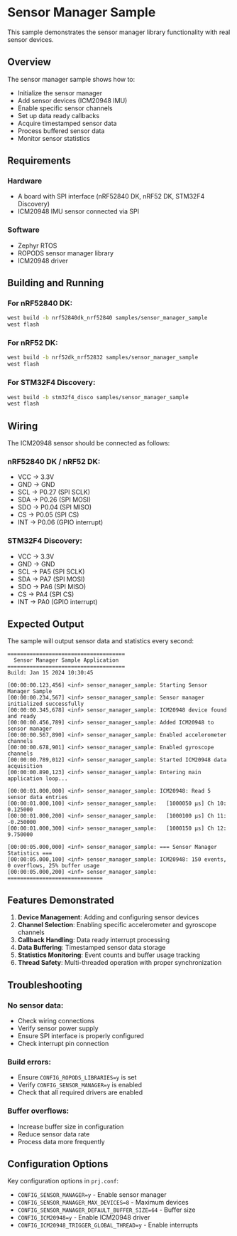 # Sensor Manager Sample

This sample demonstrates the sensor manager library functionality with real sensor devices.

## Overview

The sensor manager sample shows how to:
- Initialize the sensor manager
- Add sensor devices (ICM20948 IMU)
- Enable specific sensor channels
- Set up data ready callbacks
- Acquire timestamped sensor data
- Process buffered sensor data
- Monitor sensor statistics

## Requirements

### Hardware
- A board with SPI interface (nRF52840 DK, nRF52 DK, STM32F4 Discovery)
- ICM20948 IMU sensor connected via SPI

### Software
- Zephyr RTOS
- ROPODS sensor manager library
- ICM20948 driver

## Building and Running

### For nRF52840 DK:
```bash
west build -b nrf52840dk_nrf52840 samples/sensor_manager_sample
west flash
```

### For nRF52 DK:
```bash
west build -b nrf52dk_nrf52832 samples/sensor_manager_sample
west flash
```

### For STM32F4 Discovery:
```bash
west build -b stm32f4_disco samples/sensor_manager_sample
west flash
```

## Wiring

The ICM20948 sensor should be connected as follows:

### nRF52840 DK / nRF52 DK:
- VCC -> 3.3V
- GND -> GND
- SCL -> P0.27 (SPI SCLK)
- SDA -> P0.26 (SPI MOSI)
- SDO -> P0.04 (SPI MISO)
- CS -> P0.05 (SPI CS)
- INT -> P0.06 (GPIO interrupt)

### STM32F4 Discovery:
- VCC -> 3.3V
- GND -> GND
- SCL -> PA5 (SPI SCLK)
- SDA -> PA7 (SPI MOSI)
- SDO -> PA6 (SPI MISO)
- CS -> PA4 (SPI CS)
- INT -> PA0 (GPIO interrupt)

## Expected Output

The sample will output sensor data and statistics every second:

```
=====================================
  Sensor Manager Sample Application  
=====================================
Build: Jan 15 2024 10:30:45

[00:00:00.123,456] <inf> sensor_manager_sample: Starting Sensor Manager Sample
[00:00:00.234,567] <inf> sensor_manager_sample: Sensor manager initialized successfully
[00:00:00.345,678] <inf> sensor_manager_sample: ICM20948 device found and ready
[00:00:00.456,789] <inf> sensor_manager_sample: Added ICM20948 to sensor manager
[00:00:00.567,890] <inf> sensor_manager_sample: Enabled accelerometer channels
[00:00:00.678,901] <inf> sensor_manager_sample: Enabled gyroscope channels
[00:00:00.789,012] <inf> sensor_manager_sample: Started ICM20948 data acquisition
[00:00:00.890,123] <inf> sensor_manager_sample: Entering main application loop...

[00:00:01.000,000] <inf> sensor_manager_sample: ICM20948: Read 5 sensor data entries
[00:00:01.000,100] <inf> sensor_manager_sample:   [1000050 μs] Ch 10: 0.125000
[00:00:01.000,200] <inf> sensor_manager_sample:   [1000100 μs] Ch 11: -0.250000
[00:00:01.000,300] <inf> sensor_manager_sample:   [1000150 μs] Ch 12: 9.750000

[00:00:05.000,000] <inf> sensor_manager_sample: === Sensor Manager Statistics ===
[00:00:05.000,100] <inf> sensor_manager_sample: ICM20948: 150 events, 0 overflows, 25% buffer usage
[00:00:05.000,200] <inf> sensor_manager_sample: ==============================
```

## Features Demonstrated

1. **Device Management**: Adding and configuring sensor devices
2. **Channel Selection**: Enabling specific accelerometer and gyroscope channels
3. **Callback Handling**: Data ready interrupt processing
4. **Data Buffering**: Timestamped sensor data storage
5. **Statistics Monitoring**: Event counts and buffer usage tracking
6. **Thread Safety**: Multi-threaded operation with proper synchronization

## Troubleshooting

### No sensor data:
- Check wiring connections
- Verify sensor power supply
- Ensure SPI interface is properly configured
- Check interrupt pin connection

### Build errors:
- Ensure `CONFIG_ROPODS_LIBRARIES=y` is set
- Verify `CONFIG_SENSOR_MANAGER=y` is enabled
- Check that all required drivers are enabled

### Buffer overflows:
- Increase buffer size in configuration
- Reduce sensor data rate
- Process data more frequently

## Configuration Options

Key configuration options in `prj.conf`:
- `CONFIG_SENSOR_MANAGER=y` - Enable sensor manager
- `CONFIG_SENSOR_MANAGER_MAX_DEVICES=8` - Maximum devices
- `CONFIG_SENSOR_MANAGER_DEFAULT_BUFFER_SIZE=64` - Buffer size
- `CONFIG_ICM20948=y` - Enable ICM20948 driver
- `CONFIG_ICM20948_TRIGGER_GLOBAL_THREAD=y` - Enable interrupts
